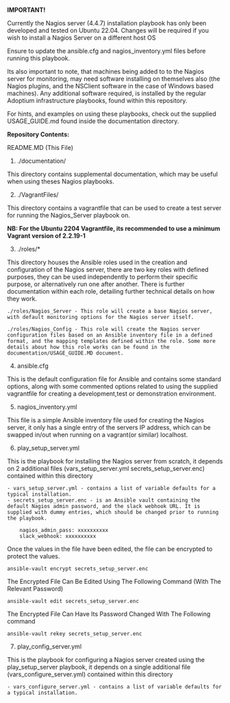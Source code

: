**IMPORTANT!**

Currently the Nagios server (4.4.7) installation playbook has only been developed and tested on Ubuntu 22.04. Changes will be required if you wish to install a Nagios Server on a different host OS

Ensure to update the ansible.cfg and nagios_inventory.yml files before running this playbook.

Its also important to note, that  machines being added to to the Nagios server for monitoring, may need software installing on themselves also (the Nagios plugins, and the NSClient software in the case of Windows based machines). Any additional software required, is installed by the regular Adoptium infrastructure playbooks, found within this repository.

For hints, and examples on using these playbooks, check out the supplied USAGE_GUIDE.md found inside the documentation directory.

**Repository Contents:**

README.MD (This File)

1) ./documentation/

  This directory contains supplemental documentation, which may be useful when using theses Nagios playbooks.

2) ./VagrantFiles/

  This directory contains a vagrantfile that can be used to create a test server for running the Nagios_Server playbook on.

  **NB: For the Ubuntu 2204 Vagrantfile, its recommended to use a minimum Vagrant version of 2.2.19-1**

3) ./roles/*

This directory houses the Ansible roles used in the creation and configuration of the Nagios server, there are two key roles with defined purposes, they can be used independently to perform their specific purpose, or alternatively run one after another. There is further documentation within each role, detailing further technical details on how they work.

    ./roles/Nagios_Server - This role will create a base Nagios server, with default monitoring options for the Nagios server itself.

    ./roles/Nagios_Config - This role will create the Nagios server configuration files based on an Ansible inventory file in a defined format, and the mapping templates defined within the role. Some more details about how this role works can be found in the documentation/USAGE_GUIDE.MD document.

4) ansible.cfg

This is the default configuration file for Ansible and contains some standard options, along with some commented options related to using the supplied vagrantfile for creating a development,test or demonstration environment.

5) nagios_inventory.yml

This file is a simple Ansible inventory file used for creating the Nagios server, it only has a single entry of the servers IP address, which can be swapped in/out when running on a vagrant(or similar) localhost.

6)  play_setup_server.yml

This is the playbook for installing the Nagios server from scratch, it depends on 2 additional files (vars_setup_server.yml secrets_setup_server.enc) contained within this directory

    - vars_setup_server.yml - contains a list of variable defaults for a typical installation.
    - secrets_setup_server.enc - is an Ansible vault containing the default Nagios admin password, and the slack webhook URL. It is supplied with dummy entries, which should be changed prior to running the playbook.

        nagios_admin_pass: xxxxxxxxxx
        slack_webhook: xxxxxxxxxx

Once the values in the file have been edited, the file can be encrypted to protect the values.

    ansible-vault encrypt secrets_setup_server.enc

The Encrypted File Can Be Edited Using The Following Command (With The Relevant Password)

    ansible-vault edit secrets_setup_server.enc

The Encrypted File Can Have Its Password Changed With The Following command

    ansible-vault rekey secrets_setup_server.enc

7)  play_config_server.yml

This is the playbook for configuring a Nagios server created using the play_setup_server playbook, it depends on a single additional file (vars_configure_server.yml) contained within this directory

    - vars_configure_server.yml - contains a list of variable defaults for a typical installation.
